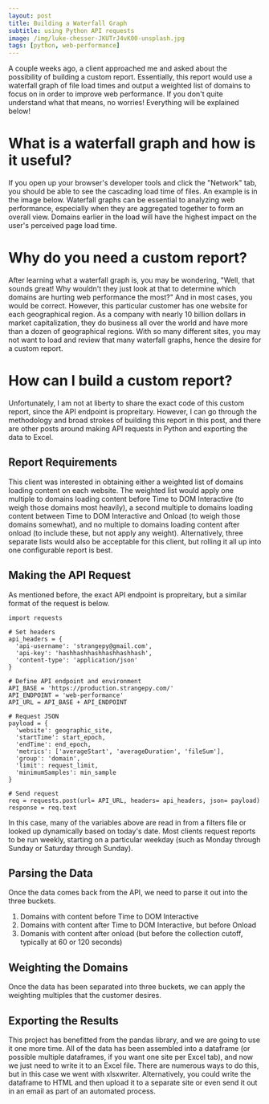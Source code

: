 ```yaml
---
layout: post
title: Building a Waterfall Graph
subtitle: using Python API requests
image: /img/luke-chesser-JKUTrJ4vK00-unsplash.jpg
tags: [python, web-performance]
--- 
```

A couple weeks ago, a client approached me and asked about the possibility of building a custom report. Essentially, this report would use a waterfall graph of file load times and output a weighted list of domains to focus on in order to improve web performance. If you don't quite understand what that means, no worries! Everything will be explained below! 
# What is a waterfall graph and how is it useful? 
If you open up your browser's developer tools and click the "Network" tab, you should be able to see the cascading load time of files. An example is in the image below. 
Waterfall graphs can be essential to analyzing web performance, especially when they are aggregated together to form an overall view. Domains earlier in the load will have the highest impact on the user's perceived page load time. 
# Why do you need a custom report? 
After learning what a waterfall graph is, you may be wondering, "Well, that sounds great! Why wouldn't they just look at that to determine which domains are hurting web performance the most?" And in most cases, you would be correct. However, this particular customer has one website for each geographical region. As a company with nearly 10 billion dollars in market capitalization, they do business all over the world and have more than a dozen of geographical regions. With so many different sites, you may not want to load and review that many waterfall graphs, hence the desire for a custom report. 
# How can I build a custom report? 
Unfortunately, I am not at liberty to share the exact code of this custom report, since the API endpoint is propreitary. However, I can go through the methodology and broad strokes of building this report in this post, and there are other posts around making API requests in Python and exporting the data to Excel. 
## Report Requirements
This client was interested in obtaining either a weighted list of domains loading content on each website. The weighted list would apply one multiple to domains loading content before Time to DOM Interactive (to weigh those domains most heavily), a second multiple to domains loading content between Time to DOM Interactive and Onload (to weigh those domains somewhat), and no multiple to domains loading content after onload (to include these, but not apply any weight). Alternatively, three separate lists would also be acceptable for this client, but rolling it all up into one configurable report is best. 

## Making the API Request
As mentioned before, the exact API endpoint is propreitary, but a similar format of the request is below. 
```
import requests

# Set headers
api_headers = {
  'api-username': 'strangepy@gmail.com', 
  'api-key': 'hashhashhashhashhashhash',
  'content-type': 'application/json'
}

# Define API endpoint and environment
API_BASE = 'https://production.strangepy.com/'
API_ENDPOINT = 'web-performance'
API_URL = API_BASE + API_ENDPOINT

# Request JSON 
payload = {
  'website': geographic_site, 
  'startTime': start_epoch, 
  'endTime': end_epoch, 
  'metrics': ['averageStart', 'averageDuration', 'fileSum'],
  'group': 'domain', 
  'limit': request_limit, 
  'minimumSamples': min_sample
}

# Send request
req = requests.post(url= API_URL, headers= api_headers, json= payload)
response = req.text
```
In this case, many of the variables above are read in from a filters file or looked up dynamically based on today's date. Most clients request reports to be run weekly, starting on a particular weekday (such as Monday through Sunday or Saturday through Sunday). 

## Parsing the Data
Once the data comes back from the API, we need to parse it out into the three buckets. 
1. Domains with content before Time to DOM Interactive
2. Domains with content after Time to DOM Interactive, but before Onload
3. Domanis with content after onload (but before the collection cutoff, typically at 60 or 120 seconds)

## Weighting the Domains
Once the data has been separated into three buckets, we can apply the weighting multiples that the customer desires. 

## Exporting the Results 
This project has benefitted from the pandas library, and we are going to use it one more time. All of the data has been assembled into a dataframe (or possible multiple dataframes, if you want one site per Excel tab), and now we just need to write it to an Excel file. There are numerous ways to do this, but in this case we went with xlsxwriter. Alternatively, you could write the dataframe to HTML and then upload it to a separate site or even send it out in an email as part of an automated process. 
